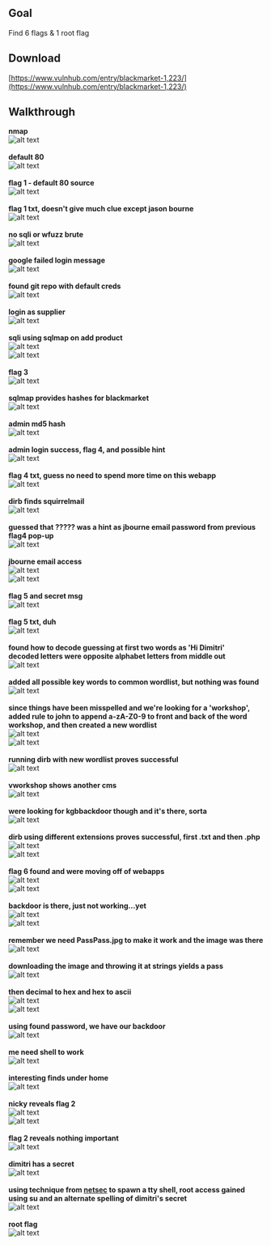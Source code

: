 ## Goal
Find 6 flags & 1 root flag

## Download
[https://www.vulnhub.com/entry/blackmarket-1,223/](https://www.vulnhub.com/entry/blackmarket-1,223/)

## Walkthrough
**nmap**
<br>![alt text](imgs/nmap.png)
<br><br>**default 80**
<br>![alt text](imgs/default80.png)
<br><br>**flag 1 - default 80 source**
<br>![alt text](imgs/flag1_source.png)
<br><br>**flag 1 txt, doesn't give much clue except jason bourne**
<br>![alt text](imgs/flag1_decrypt.png)
<br><br>**no sqli or wfuzz brute**
<br>![alt text](imgs/failed_login_80.png)
<br><br>**google failed login message**
<br>![alt text](imgs/google_login_failed.png)
<br><br>**found git repo with default creds**
<br>![alt text](imgs/github_pos.png)
<br><br>**login as supplier**
<br>![alt text](imgs/login_supplier.png)
<br><br>**sqli using sqlmap on add product**
<br>![alt text](imgs/sqli_addproduct.png)
<br>![alt text](imgs/sqli_addproduct2.png)
<br><br>**flag 3**
<br>![alt text](imgs/flag3.png)
<br><br>**sqlmap provides hashes for blackmarket**
<br>![alt text](imgs/sqli_markethashes.png)
<br><br>**admin md5 hash**
<br>![alt text](imgs/admin_market_decrypt.png)
<br><br>**admin login success, flag 4, and possible hint**
<br>![alt text](imgs/admin_market_login.png)
<br><br>**flag 4 txt, guess no need to spend more time on this webapp**
<br>![alt text](imgs/flag4_decrypt.png)
<br><br>**dirb finds squirrelmail**
<br>![alt text](imgs/dirb.png)
<br><br>**guessed that ????? was a hint as jbourne email password from previous flag4 pop-up**
<br>![alt text](imgs/squirrelmail_jbourne.png)
<br><br>**jbourne email access**
<br>![alt text](imgs/squirrelmail_jbourne1.png)
<br>![alt text](imgs/squirrelmail_jbourne2.png)
<br><br>**flag 5 and secret msg**
<br>![alt text](imgs/flag5_secret.png)
<br><br>**flag 5 txt, duh**
<br>![alt text](imgs/flag5_decrypt.png)
<br><br>**found how to decode guessing at first two words as 'Hi Dimitri'**
<br>**decoded letters were opposite alphabet letters from middle out**
<br>![alt text](imgs/decode_msg.png)
<br><br>**added all possible key words to common wordlist, but nothing was found**
<br>![alt text](imgs/add_keywords.png)
<br><br>**since things have been misspelled and we're looking for a 'workshop', added rule to john to append a-zA-Z0-9 to front and back of the word workshop, and then created a new wordlist**
<br>![alt text](imgs/john_rule.png)
<br>![alt text](imgs/workshop_list.png)
<br><br>**running dirb with new wordlist proves successful**
<br>![alt text](imgs/dirb_workshop.png)
<br><br>**vworkshop shows another cms**
<br>![alt text](imgs/vworkshop_80.png)
<br><br>**were looking for kgbbackdoor though and it's there, sorta**
<br>![alt text](imgs/kgbbackdoor_dir.png)
<br><br>**dirb using different extensions proves successful, first .txt and then .php**
<br>![alt text](imgs/dirb_workshop_txt.png)
<br>![alt text](imgs/dirb_workshop_php.png)
<br><br>**flag 6 found and were moving off of webapps**
<br>![alt text](imgs/flag6.png)
<br>![alt text](imgs/flag6_decrypt.png)
<br><br>**backdoor is there, just not working...yet**
<br>![alt text](imgs/backdoor_php.png)
<br>![alt text](imgs/backdoor_source.png)
<br><br>**remember we need PassPass.jpg to make it work and the image was there**
<br>![alt text](imgs/backdoor_jpg.png)
<br><br>**downloading the image and throwing it at strings yields a pass**
<br>![alt text](imgs/strings_passpass.png)
<br><br>**then decimal to hex and hex to ascii**
<br>![alt text](imgs/decimal_hex.png)
<br>![alt text](imgs/hex_ascii.png)
<br><br>**using found password, we have our backdoor**
<br>![alt text](imgs/backdoor_access.png)
<br><br>**me need shell to work**
<br>![alt text](imgs/reverse_shell.png)
<br><br>**interesting finds under home**
<br>![alt text](imgs/ls_home.png)
<br><br>**nicky reveals flag 2**
<br>![alt text](imgs/home_nicky.png)
<br>![alt text](imgs/flag2.png)
<br><br>**flag 2 reveals nothing important**
<br>![alt text](imgs/flag2_decrypt.png)
<br><br>**dimitri has a secret**
<br>![alt text](imgs/secret_dimitri.png)
<br><br>**using technique from [netsec](https://netsec.ws/?p=337) to spawn a tty shell, root access gained using su and an alternate spelling of dimitri's secret**
<br>![alt text](imgs/root.png)
<br><br>**root flag**
<br>![alt text](imgs/theend.png)

